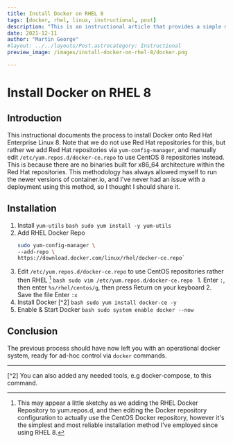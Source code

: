 ```yaml
---
title: Install Docker on RHEL 8
tags: [docker, rhel, linux, instructional, post]
description: "This is an instructional article that provides a simple methodology on how to install Docker onto Red Hat Enterprise Linux 8" 
date: 2021-12-11
author: "Martin George"
#layout: ../../layouts/Post.astrocategory: Instructional
preview_image: /images/install-docker-on-rhel-8/docker.png

---
```


# Install Docker on RHEL 8

## Introduction
This instructional documents the process to install Docker onto Red Hat Enterprise Linux 8. Note that we do not use Red Hat repositories for this, but rather we add Red Hat repositories via `yum-config-manager`, and manually edit `/etc/yum.repos.d/docker-ce.repo` to use CentOS 8 repositories instead. This is because there are no binaries built for x86_64 architecture within the Red Hat repositories. This methodology has always allowed myself to run the newer versions of container.io, and I've never had an issue with a deployment using this method, so I thought I should share it. 

## Installation
1. Install `yum-utils`
        ```bash
        sudo yum install -y yum-utils
        ```
  2. Add RHEL Docker Repo
        ```bash
        sudo yum-config-manager \
        --add-repo \
        https://download.docker.com/linux/rhel/docker-ce.repo`
        ```
3. Edit `/etc/yum.repos.d/docker-ce.repo` to use CentOS repositories rather then RHEL  [^1]
        ```bash
        sudo vim /etc/yum.repos.d/docker-ce.repo
        ```
        1. Enter `:`, then enter `%s/rhel/centos/g`, then press Return on your keyboard
        2. Save the file
                Enter `:x` 
4. Install Docker [^2]
        ```bash
        sudo yum install docker-ce -y
        ```
5. Enable & Start Docker
        ```bash
        sudo system enable docker --now
        ```

## Conclusion

The previous process should have now left you with an operational docker system, ready for ad-hoc control via `docker` commands. 

---

[^1]:   This may appear a little sketchy as we adding the RHEL Docker Repository to yum.repos.d, and then editing the Docker repository configuration to actually use the CentOS Docker repository, however it's the simplest and most reliable installation method I've employed since using RHEL 8.

[^2] You can also added any needed tools, e.g docker-compose, to this command. 